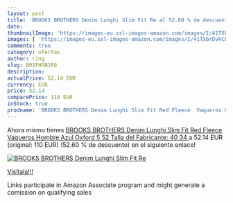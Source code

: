 ```yaml
---
layout: post
title: 'BROOKS BROTHERS Denim Lunghi Slim Fit Re al 52.60 % de descuento'
date: 
thumbnailImage: 'https://images-eu.ssl-images-amazon.com/images/I/41TXbrDvkCL._SL200_.jpg'
images: [ 'https://images-eu.ssl-images-amazon.com/images/I/41TXbrDvkCL._SL200_.jpg' ]
comments: true
category: ofertas
author: ring
slug: B01FHSN1R8
description:
actualPrice: 52.14 EUR
currency: EUR
price: 52.14
comparePrice: 110 EUR
inStock: true
prodname: 'BROOKS BROTHERS Denim Lunghi Slim Fit Red Fleece  Vaqueros Hombre  Azul  Oxford 5   52  Talla del Fabricante: 40 34 '
---
```


Ahora mismo tienes [BROOKS BROTHERS Denim Lunghi Slim Fit Red Fleece  Vaqueros Hombre  Azul  Oxford 5   52  Talla del Fabricante: 40 34 ](https://www.amazon.es/dp/B01FHSN1R8/?tag=tolees-21) a 52.14 EUR (original: 110 EUR) (52.60 %  de descuento) en el siguiente enlace!

[![BROOKS BROTHERS Denim Lunghi Slim Fit Re](https://images-eu.ssl-images-amazon.com/images/I/41TXbrDvkCL._SL200_.jpg)](https://www.amazon.es/dp/B01FHSN1R8/?tag=tolees-21)

[Visítala!!!](https://www.amazon.es/dp/B01FHSN1R8/?tag=tolees-21)

Links participate in Amazon Associate program and might generate a comission on qualifying sales
